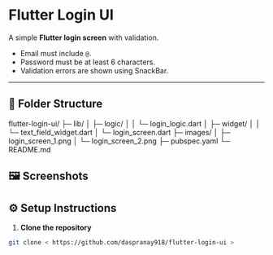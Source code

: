 # Flutter Login UI

A simple **Flutter login screen** with validation.  
- Email must include `@`.  
- Password must be at least 6 characters.  
- Validation errors are shown using SnackBar.  

---

## 📁 Folder Structure

flutter-login-ui/
├─ lib/
│ ├─ logic/
│ │ └─ login_logic.dart
│ ├─ widget/
│ │ └─ text_field_widget.dart
│ └─ login_screen.dart
├─ images/
│ ├─ login_screen_1.png
│ └─ login_screen_2.png
├─ pubspec.yaml
└─ README.md
## 🖼 Screenshots



## ⚙️ Setup Instructions

1. **Clone the repository**

```bash
git clone < https://github.com/daspranay918/flutter-login-ui >


